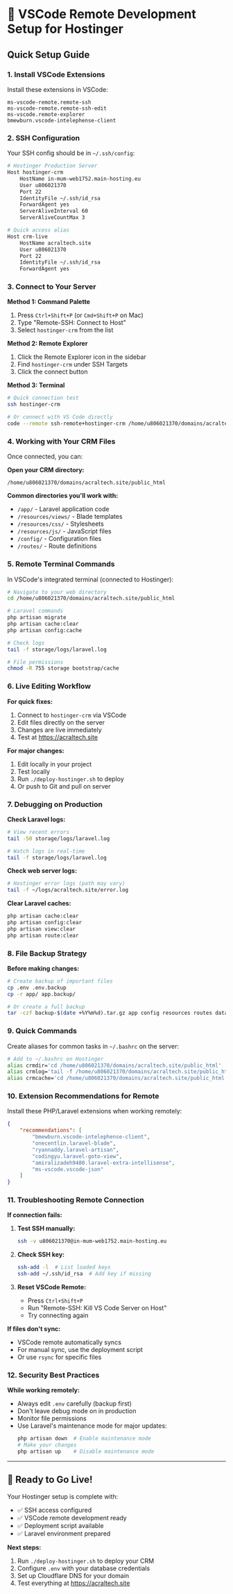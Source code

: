 # 🔧 VSCode Remote Development Setup for Hostinger

## Quick Setup Guide

### 1. Install VSCode Extensions

Install these extensions in VSCode:
```
ms-vscode-remote.remote-ssh
ms-vscode-remote.remote-ssh-edit
ms-vscode.remote-explorer
bmewburn.vscode-intelephense-client
```

### 2. SSH Configuration

Your SSH config should be in `~/.ssh/config`:

```bash
# Hostinger Production Server
Host hostinger-crm
    HostName in-mum-web1752.main-hosting.eu
    User u806021370
    Port 22
    IdentityFile ~/.ssh/id_rsa
    ForwardAgent yes
    ServerAliveInterval 60
    ServerAliveCountMax 3

# Quick access alias
Host crm-live
    HostName acraltech.site
    User u806021370
    Port 22
    IdentityFile ~/.ssh/id_rsa
    ForwardAgent yes
```

### 3. Connect to Your Server

**Method 1: Command Palette**
1. Press `Ctrl+Shift+P` (or `Cmd+Shift+P` on Mac)
2. Type "Remote-SSH: Connect to Host"
3. Select `hostinger-crm` from the list

**Method 2: Remote Explorer**
1. Click the Remote Explorer icon in the sidebar
2. Find `hostinger-crm` under SSH Targets
3. Click the connect button

**Method 3: Terminal**
```bash
# Quick connection test
ssh hostinger-crm

# Or connect with VS Code directly
code --remote ssh-remote+hostinger-crm /home/u806021370/domains/acraltech.site/public_html
```

### 4. Working with Your CRM Files

Once connected, you can:

**Open your CRM directory:**
```
/home/u806021370/domains/acraltech.site/public_html
```

**Common directories you'll work with:**
- `/app/` - Laravel application code
- `/resources/views/` - Blade templates
- `/resources/css/` - Stylesheets
- `/resources/js/` - JavaScript files
- `/config/` - Configuration files
- `/routes/` - Route definitions

### 5. Remote Terminal Commands

In VSCode's integrated terminal (connected to Hostinger):

```bash
# Navigate to your web directory
cd /home/u806021370/domains/acraltech.site/public_html

# Laravel commands
php artisan migrate
php artisan cache:clear
php artisan config:cache

# Check logs
tail -f storage/logs/laravel.log

# File permissions
chmod -R 755 storage bootstrap/cache
```

### 6. Live Editing Workflow

**For quick fixes:**
1. Connect to `hostinger-crm` via VSCode
2. Edit files directly on the server
3. Changes are live immediately
4. Test at https://acraltech.site

**For major changes:**
1. Edit locally in your project
2. Test locally
3. Run `./deploy-hostinger.sh` to deploy
4. Or push to Git and pull on server

### 7. Debugging on Production

**Check Laravel logs:**
```bash
# View recent errors
tail -50 storage/logs/laravel.log

# Watch logs in real-time
tail -f storage/logs/laravel.log
```

**Check web server logs:**
```bash
# Hostinger error logs (path may vary)
tail -f ~/logs/acraltech.site/error.log
```

**Clear Laravel caches:**
```bash
php artisan cache:clear
php artisan config:clear
php artisan view:clear
php artisan route:clear
```

### 8. File Backup Strategy

**Before making changes:**
```bash
# Create backup of important files
cp .env .env.backup
cp -r app/ app.backup/

# Or create a full backup
tar -czf backup-$(date +%Y%m%d).tar.gz app config resources routes database .env
```

### 9. Quick Commands

Create aliases for common tasks in `~/.bashrc` on the server:

```bash
# Add to ~/.bashrc on Hostinger
alias crmdir='cd /home/u806021370/domains/acraltech.site/public_html'
alias crmlog='tail -f /home/u806021370/domains/acraltech.site/public_html/storage/logs/laravel.log'
alias crmcache='cd /home/u806021370/domains/acraltech.site/public_html && php artisan cache:clear && php artisan config:cache'
```

### 10. Extension Recommendations for Remote

Install these PHP/Laravel extensions when working remotely:

```json
{
    "recommendations": [
        "bmewburn.vscode-intelephense-client",
        "onecentlin.laravel-blade",
        "ryannaddy.laravel-artisan",
        "codingyu.laravel-goto-view",
        "amiralizadeh9480.laravel-extra-intellisense",
        "ms-vscode.vscode-json"
    ]
}
```

### 11. Troubleshooting Remote Connection

**If connection fails:**

1. **Test SSH manually:**
   ```bash
   ssh -v u806021370@in-mum-web1752.main-hosting.eu
   ```

2. **Check SSH key:**
   ```bash
   ssh-add -l  # List loaded keys
   ssh-add ~/.ssh/id_rsa  # Add key if missing
   ```

3. **Reset VSCode Remote:**
   - Press `Ctrl+Shift+P`
   - Run "Remote-SSH: Kill VS Code Server on Host"
   - Try connecting again

**If files don't sync:**
- VSCode remote automatically syncs
- For manual sync, use the deployment script
- Or use `rsync` for specific files

### 12. Security Best Practices

**While working remotely:**
- Always edit `.env` carefully (backup first)
- Don't leave debug mode on in production
- Monitor file permissions
- Use Laravel's maintenance mode for major updates:
  ```bash
  php artisan down  # Enable maintenance mode
  # Make your changes
  php artisan up    # Disable maintenance mode
  ```

---

## 🚀 Ready to Go Live!

Your Hostinger setup is complete with:
- ✅ SSH access configured
- ✅ VSCode remote development ready
- ✅ Deployment script available
- ✅ Laravel environment prepared

**Next steps:**
1. Run `./deploy-hostinger.sh` to deploy your CRM
2. Configure `.env` with your database credentials
3. Set up Cloudflare DNS for your domain
4. Test everything at https://acraltech.site
